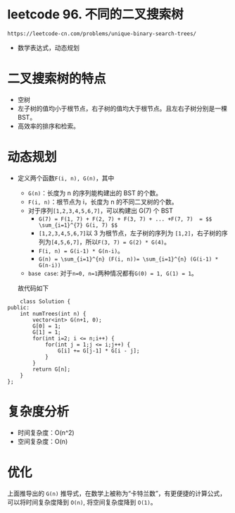 # leetcode 96. 不同的二叉搜索树
`https://leetcode-cn.com/problems/unique-binary-search-trees/`
* 数学表达式，动态规划

# 二叉搜索树的特点
* 空树
* 左子树的值均小于根节点，右子树的值均大于根节点。且左右子树分别是一棵 BST。
* 高效率的排序和检索。

# 动态规划
* 定义两个函数`F(i, n), G(n)`，其中
    * `G(n)`：长度为 n 的序列能构建出的 BST 的个数。
    * `F(i, n)`：根节点为 i，长度为 n 的不同二叉树的个数。
    * 对于序列`[1,2,3,4,5,6,7]`，可以构建出 G(7) 个 BST
        * `G(7) = F(1, 7) + F(2, 7) + F(3, 7) + ... +F(7, 7)  = $$ \sum_{i=1}^{7} G(i, 7) $$`
        * `[1,2,3,4,5,6,7]`以 3 为根节点，左子树的序列为 `[1,2]`，右子树的序列为`[4,5,6,7]`，所以`F(3, 7) = G(2) * G(4)`。
        * `F(i, n) = G(i-1) * G(n-i)`。
        * `G(n) = \sum_{i=1}^{n} (F(i, n))= \sum_{i=1}^{n} (G(i-1) * G(n-i))`
    * `base case`: 对于`n=0, n=1`两种情况都有`G(0) = 1, G(1) = 1`。
    
    故代码如下
```
    class Solution {
public:
    int numTrees(int n) {
        vector<int> G(n+1, 0);
        G[0] = 1;
        G[1] = 1;
        for(int i=2; i <= n;i++) {
            for(int j = 1;j <= i;j++) {
                G[i] += G[j-1] * G[i - j];
            }
        }
        return G[n];
    }
};
```

# 复杂度分析
* 时间复杂度：O(n^2)
* 空间复杂度：O(n)

# 优化
上面推导出的 `G(n)` 推导式，在数学上被称为“卡特兰数”，有更便捷的计算公式，可以将时间复杂度降到 `O(n)`, 将空间复杂度降到 `O(1)`。